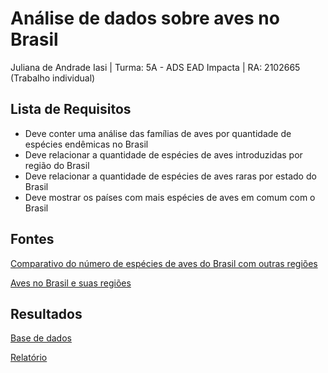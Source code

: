 # Análise de dados sobre aves no Brasil
Juliana de Andrade Iasi | Turma: 5A - ADS EAD Impacta | RA: 2102665 
(Trabalho individual)

## Lista de Requisitos
- Deve conter uma análise das famílias de aves por quantidade de espécies endêmicas no Brasil
- Deve relacionar a quantidade de espécies de aves introduzidas por região do Brasil
- Deve relacionar a quantidade de espécies de aves raras por estado do Brasil
- Deve mostrar os países com mais espécies de aves em comum com o Brasil

## Fontes
[Comparativo do número de espécies de aves do Brasil com outras regiões](https://avibase.bsc-eoc.org/compare_regions.jsp?region=BR&list=clements)

[Aves no Brasil e suas regiões](https://avibase.bsc-eoc.org/checklist.jsp?region=BR) 

## Resultados
[Base de dados](https://docs.google.com/spreadsheets/d/1jkUNttrcJa_U75cVSiNhHXGSfWZbFmdK8E5CcJb7XMM/edit?usp=sharing)

[Relatório](https://lookerstudio.google.com/reporting/cb26f341-676f-4e4f-9f84-dc3086c39a22)



